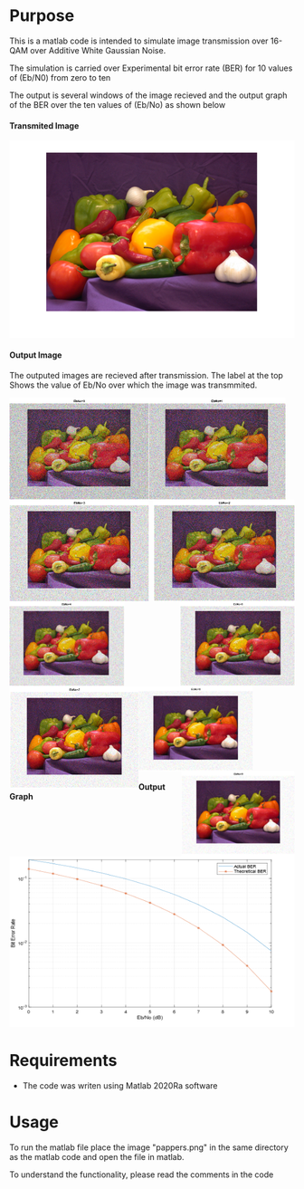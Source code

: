 # Purpose
This is a matlab code is intended to simulate image transmission over 16-QAM over Additive White Gaussian Noise.

The simulation is carried over Experimental bit error rate (BER) for 10 values of (Eb/N0) from zero to ten 

The output is several windows of the image recieved and the output graph of the BER over the ten values of (Eb/No) as shown below

#### Transmited Image
![Peppers.png](/image003.png)

#### Output Image 
The outputed images are recieved after transmission. The label at the top Shows the value of Eb/No over which the image was transmmited. 

<img align="left" height="180" src="image005.png"/>
<img align="center" height="180" src="image007.png"/>
<img align="right" height="180" src="image009.png"/>
<img align="left" height="180" src="image011.png"/>
<img align="center" height="150" src="image013.png"/>
<img align="right" height="150" src="image015.png"/>
<img align="left" height="180" src="image017.png"/>
<img align="center" height="150" src="image019.png"/>
<img align="right" height="150" src="image021.png"/>

#### Output Graph
![BER vs Eb/No](/image001.png)


# Requirements
 
* The code was writen using Matlab 2020Ra software

# Usage
  To run the matlab file place the image "pappers.png" in the same directory as the matlab code and open the file in matlab.

  To understand the functionality, please read the comments in the code